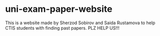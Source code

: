 # uni-exam-paper-website
This is a website made by Sherzod Sobirov and Saida Rustamova to help CTIS students with finding past papers. PLZ HELP US!!!